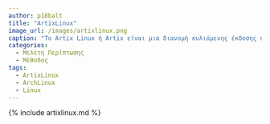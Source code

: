 ```yaml
---
author: p18balt
title: "ArtixLinux"
image_url: /images/artixlinux.png
caption: "Το Artix Linux ή Artix είναι μια διανομή κυλιόμενης έκδοσης που βασίζεται στο Arch Linux που χρησιμοποιεί OpenRC, runit, s6, suite66 ή Dinit init αντί για systemd."
categories:
  - Μελέτη Περίπτωσης
  - Μέθοδος
tags:
  - ArtixLinux
  - ArchLinux
  - Linux
---
```


{% include artixlinux.md %}
